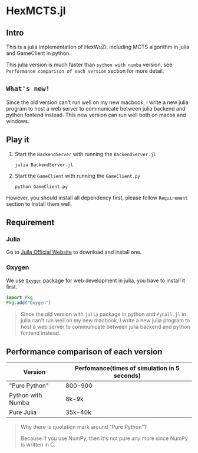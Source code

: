# HexMCTS.jl

## Intro

This is a julia implementation of HexWuZi, including MCTS algorithm in julia and GameClient in python.

This julia version is much faster than `python with numba` version, see `Performance comparison of each version` section for more detail.

## `What's new!`

Since the old version can't run well on my new macbook, I write a new julia program to host a web server to communicate between julia backend and python fontend instead. This new version can run well both on macos and windows.

## Play it

1. Start the `BackendServer` with running the `BackendServer.jl`
    ```shell
    julia BackendServer.jl
    ```

2. Start the `GameClient` with running the `GameClient.py`
    ```shell
    python GameClient.py
    ```

However, you should install all dependency first, please follow `Requirement` section to install them well.

## Requirement

### Julia

Go to [Juila Official Website](https://julialang.org/downloads//) to download and install one.

### Oxygen

We use [`Oxygen`](https://github.com/ndortega/Oxygen.jl) package for web development in julia, you have to install it first.

```julia
import Pkg
Pkg.add("Oxygen")
```

> Since the old version with `julia` package in python and `PyCall.jl` in julia can't run well on my new macbook, I write a new julia program to host a web server to communicate between julia backend and python fontend instead.

## Performance comparison of each version

| Version           | Perfomance(times of simulation in 5 seconds) |
| ----------------- | -------------------------------------------- |
| "Pure Python"     | 800-900                                      |
| Python with Numba | 8k-9k                                        |
| Pure Julia        | 35k-40k                                      |

> Why there is quotation mark around "Pure Python"?
> 
> Because if you use NumPy, then it's not pure any more since NumPy is written in C.
